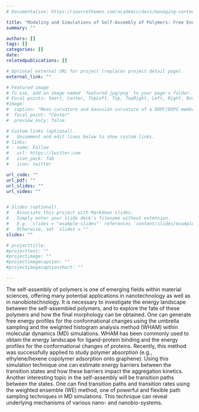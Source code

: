 ```yaml
---
# Documentation: https://sourcethemes.com/academic/docs/managing-content/

title: "Modeling and Simulations of Self-Assembly of Polymers: Free Energy Landscapes and Conformational Transitions"
summary: ""

authors: []
tags: []
categories: []
date: 
relatedpublications: []

# Optional external URL for project (replaces project detail page).
external_link: ""

# Featured image
# To use, add an image named `featured.jpg/png` to your page's folder.
# Focal points: Smart, Center, TopLeft, Top, TopRight, Left, Right, BottomLeft, Bottom, BottomRight.
#image:
#  caption: "Mean curvature and Gaussian curvature of a DOPC/DOPG membrane"
#  focal_point: "Center"
#  preview_only: false

# Custom links (optional).
#   Uncomment and edit lines below to show custom links.
# links:
# - name: Follow
#   url: https://twitter.com
#   icon_pack: fab
#   icon: twitter

url_code: ""
url_pdf: ""
url_slides: ""
url_video: ""


# Slides (optional).
#   Associate this project with Markdown slides.
#   Simply enter your slide deck's filename without extension.
#   E.g. `slides = "example-slides"` references `content/slides/example-slides.md`.
#   Otherwise, set `slides = ""`.
slides: ""

# projecttitle: 
#projecttext: ""
#projectimage: ""
#projectimagecaption: ""
#projectimagecaptionshort: ""

---
```


The self-assembly of polymers is one of emerging fields within material sciences, offering many potential applications in nanotechnology as well as in nanobiotechnology. It is necessary to investigate the energy landscape between the self-assembled polymers, and to explore the fate of these polymers and how the final morphology can be obtained. 
One can generate free energy profiles for the conformational changes using the umbrella sampling and the weighted histogram analysis method (WHAM) within molecular dynamics (MD) simulations. WHAM has been commonly used to obtain the energy landscape for ligand-protein binding and the energy profiles for the conformational changes of proteins. Recently, this method was successfully applied to study polymer absorption (e.g., ethylene/hexene copolymer adsorption onto graphene). Using this simulation technique one can estimate energy barriers between the transition states and how these barriers impact the aggregation kinetics. 
Another interesting topic in the self-assembly will be transition paths between the states. One can find transition paths and transition rates using the weighted ensemble (WE) method, one of powerful and flexible path sampling techniques in MD simulations. This technique can reveal underlying mechanisms of various nano- and nanobio-systems.     
